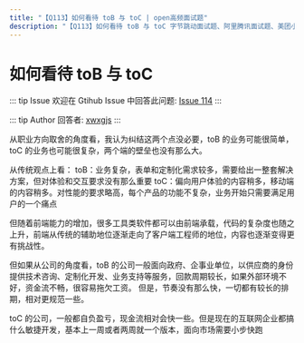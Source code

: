 ```yaml
---
title: "【Q113】如何看待 toB 与 toC | open高频面试题"
description: "【Q113】如何看待 toB 与 toC 字节跳动面试题、阿里腾讯面试题、美团小米面试题。"
---
```


# 如何看待 toB 与 toC

::: tip Issue
欢迎在 Gtihub Issue 中回答此问题: [Issue 114](https://github.com/shfshanyue/Daily-Question/issues/114)
:::

::: tip Author
回答者: [xwxgjs](https://github.com/xwxgjs)
:::

从职业方向取舍的角度看，我认为纠结这两个点没必要，toB 的业务可能很简单，toC 的业务也可能很复杂，两个端的壁垒也没有那么大。

从传统观点上看：
toB：业务复杂，表单和定制化需求较多，需要给出一整套解决方案，但对体验和交互要求没有那么重要
toC：偏向用户体验的内容稍多，移动端的内容稍多。对性能的要求略高，每个产品的功能不复杂，业务开始只需要满足用户的一个痛点

但随着前端能力的增加，很多工具类软件都可以由前端承载，代码的复杂度也随之上升，前端从传统的辅助地位逐渐走向了客户端工程师的地位，内容也逐渐变得更有挑战性。

但如果从公司的角度看，toB 的公司一般面向政府、企事业单位，以供应商的身份提供技术咨询、定制化开发、业务支持等服务，回款周期较长，如果外部环境不好，资金流不畅，很容易拖欠工资。
但是，节奏没有那么快，一切都有较长的排期，相对更规范一些。

toC 的公司，一般都自负盈亏，现金流相对会快一些。但是现在的互联网企业都搞什么敏捷开发，基本上一周或者两周就一个版本，面向市场需要小步快跑
